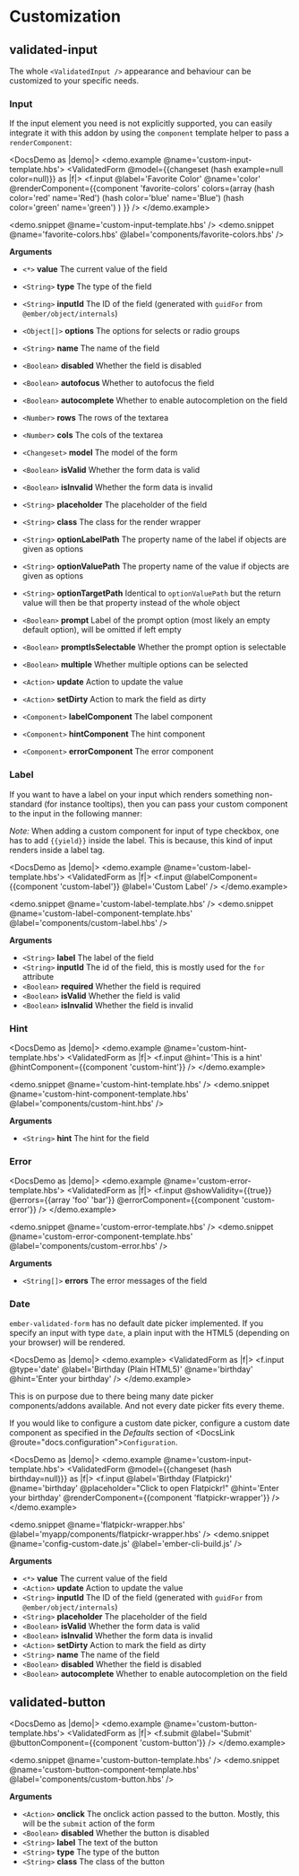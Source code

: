 # Customization

## validated-input

The whole `<ValidatedInput />` appearance and behaviour can be customized to
your specific needs.

### Input

If the input element you need is not explicitly supported, you can easily
integrate it with this addon by using the `component` template helper to pass
a `renderComponent`:

<!-- prettier-ignore-start -->
<DocsDemo as |demo|>
  <demo.example @name='custom-input-template.hbs'>
    <ValidatedForm @model={{changeset (hash example=null color=null)}} as |f|>
      <f.input
        @label='Favorite Color'
        @name='color'
        @renderComponent={{component 'favorite-colors'
          colors=(array
            (hash color='red' name='Red')
            (hash color='blue' name='Blue')
            (hash color='green' name='green')
          )
        }}
      />
    </ValidatedForm>
  </demo.example>

  <demo.snippet @name='custom-input-template.hbs' />
  <demo.snippet @name='favorite-colors.hbs' @label='components/favorite-colors.hbs' />
</DocsDemo>
<!-- prettier-ignore-end -->

**Arguments**

- `<*>` **value** The current value of the field
- `<String>` **type** The type of the field
- `<String>` **inputId** The ID of the field (generated with `guidFor` from `@ember/object/internals`)
- `<Object[]>` **options** The options for selects or radio groups
- `<String>` **name** The name of the field
- `<Boolean>` **disabled** Whether the field is disabled
- `<Boolean>` **autofocus** Whether to autofocus the field
- `<Boolean>` **autocomplete** Whether to enable autocompletion on the field
- `<Number>` **rows** The rows of the textarea
- `<Number>` **cols** The cols of the textarea
- `<Changeset>` **model** The model of the form
- `<Boolean>` **isValid** Whether the form data is valid
- `<Boolean>` **isInvalid** Whether the form data is invalid
- `<String>` **placeholder** The placeholder of the field
- `<String>` **class** The class for the render wrapper

- `<String>` **optionLabelPath** The property name of the label if objects are given as options
- `<String>` **optionValuePath** The property name of the value if objects are given as options
- `<String>` **optionTargetPath** Identical to `optionValuePath` but the return value will then be that property instead of the whole object
- `<Boolean>` **prompt** Label of the prompt option (most likely an empty default option), will be omitted if left empty
- `<Boolean>` **promptIsSelectable** Whether the prompt option is selectable
- `<Boolean>` **multiple** Whether multiple options can be selected

- `<Action>` **update** Action to update the value
- `<Action>` **setDirty** Action to mark the field as dirty

- `<Component>` **labelComponent** The label component
- `<Component>` **hintComponent** The hint component
- `<Component>` **errorComponent** The error component

### Label

If you want to have a label on your input which renders something
non-standard (for instance tooltips), then you can pass your custom component
to the input in the following manner:

_Note:_ When adding a custom component for input of type checkbox, one has to
add `{{yield}}` inside the label. This is because, this kind of input renders
inside a label tag.

<!-- prettier-ignore-start -->
<DocsDemo as |demo|>
  <demo.example @name='custom-label-template.hbs'>
    <ValidatedForm as |f|>
      <f.input @labelComponent={{component 'custom-label'}} @label='Custom Label' />
    </ValidatedForm>
  </demo.example>

  <demo.snippet @name='custom-label-template.hbs' />
  <demo.snippet @name='custom-label-component-template.hbs' @label='components/custom-label.hbs' />
</DocsDemo>
<!-- prettier-ignore-end -->

**Arguments**

- `<String>` **label** The label of the field
- `<String>` **inputId** The id of the field, this is mostly used for the `for` attribute
- `<Boolean>` **required** Whether the field is required
- `<Boolean>` **isValid** Whether the field is valid
- `<Boolean>` **isInvalid** Whether the field is invalid

### Hint

<!-- prettier-ignore-start -->
<DocsDemo as |demo|>
  <demo.example @name='custom-hint-template.hbs'>
    <ValidatedForm as |f|>
      <f.input @hint='This is a hint' @hintComponent={{component 'custom-hint'}} />
    </ValidatedForm>
  </demo.example>

  <demo.snippet @name='custom-hint-template.hbs' />
  <demo.snippet @name='custom-hint-component-template.hbs' @label='components/custom-hint.hbs' />
</DocsDemo>
<!-- prettier-ignore-end -->

**Arguments**

- `<String>` **hint** The hint for the field

### Error

<!-- prettier-ignore-start -->
<DocsDemo as |demo|>
  <demo.example @name='custom-error-template.hbs'>
    <ValidatedForm as |f|>
      <f.input @showValidity={{true}} @errors={{array 'foo' 'bar'}} @errorComponent={{component 'custom-error'}} />
    </ValidatedForm>
  </demo.example>

  <demo.snippet @name='custom-error-template.hbs' />
  <demo.snippet @name='custom-error-component-template.hbs' @label='components/custom-error.hbs' />
</DocsDemo>
<!-- prettier-ignore-end -->

**Arguments**

- `<String[]>` **errors** The error messages of the field

### Date

`ember-validated-form` has no default date picker implemented. If you specify an input
with type `date`, a plain input with the HTML5 (depending on your browser) will
be rendered.

<!-- prettier-ignore-start -->
<DocsDemo as |demo|>
  <demo.example>
    <ValidatedForm as |f|>
      <f.input @type='date' @label='Birthday (Plain HTML5)' @name='birthday' @hint='Enter your birthday' />
    </ValidatedForm>
  </demo.example>
</DocsDemo>
<!-- prettier-ignore-end -->

This is on purpose due to there being many date picker components/addons
available. And not every date picker fits every theme.

If you would like to configure a custom date picker, configure a custom date
component as specified in the _Defaults_ section of <DocsLink @route="docs.configuration">`Configuration`</DocsLink>.

<!-- prettier-ignore-start -->
<DocsDemo as |demo|>
  <demo.example @name='custom-input-template.hbs'>
    <ValidatedForm @model={{changeset (hash birthday=null)}} as |f|>
      <f.input
        @label='Birthday (Flatpickr)'
        @name='birthday'
        @placeholder="Click to open Flatpickr!"
        @hint='Enter your birthday'
        @renderComponent={{component 'flatpickr-wrapper'}}
      />
    </ValidatedForm>
  </demo.example>

  <demo.snippet @name='flatpickr-wrapper.hbs' @label='myapp/components/flatpickr-wrapper.hbs' />
  <demo.snippet @name='config-custom-date.js' @label='ember-cli-build.js' />
</DocsDemo>
<!-- prettier-ignore-end -->

**Arguments**

- `<*>` **value** The current value of the field
- `<Action>` **update** Action to update the value
- `<String>` **inputId** The ID of the field (generated with `guidFor` from `@ember/object/internals`)
- `<String>` **placeholder** The placeholder of the field
- `<Boolean>` **isValid** Whether the form data is valid
- `<Boolean>` **isInvalid** Whether the form data is invalid
- `<Action>` **setDirty** Action to mark the field as dirty
- `<String>` **name** The name of the field
- `<Boolean>` **disabled** Whether the field is disabled
- `<Boolean>` **autocomplete** Whether to enable autocompletion on the field

## validated-button

<!-- prettier-ignore-start -->
<DocsDemo as |demo|>
  <demo.example @name='custom-button-template.hbs'>
    <ValidatedForm as |f|>
      <f.submit @label='Submit' @buttonComponent={{component 'custom-button'}} />
    </ValidatedForm>
  </demo.example>

  <demo.snippet @name='custom-button-template.hbs' />
  <demo.snippet @name='custom-button-component-template.hbs' @label='components/custom-button.hbs' />
</DocsDemo>
<!-- prettier-ignore-end -->

**Arguments**

- `<Action>` **onclick** The onclick action passed to the button. Mostly, this will be the `submit` action of the form
- `<Boolean>` **disabled** Whether the button is disabled
- `<String>` **label** The text of the button
- `<String>` **type** The type of the button
- `<String>` **class** The class of the button
